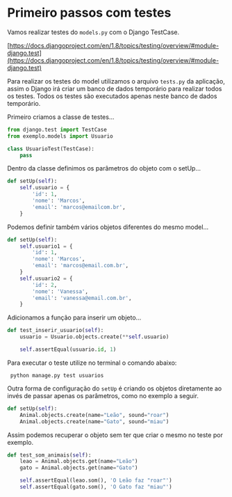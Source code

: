 Primeiro passos com testes
===

Vamos realizar testes do `models.py` com o Django TestCase.

[https://docs.djangoproject.com/en/1.8/topics/testing/overview/#module-django.test](https://docs.djangoproject.com/en/1.8/topics/testing/overview/#module-django.test)

Para realizar os testes do model utilizamos o arquivo `tests.py` da aplicação, assim o Django irá criar um banco de 
dados temporário para realizar todos os testes. Todos os testes são executados apenas neste banco de dados temporário.

Primeiro criamos a classe de testes...

```python
from django.test import TestCase
from exemplo.models import Usuario

class UsuarioTest(TestCase):
    pass
```

Dentro da classe definimos os parâmetros do objeto com o setUp...

```python
def setUp(self):
    self.usuario = {
        'id': 1,
        'nome': 'Marcos',
        'email': 'marcos@emailcom.br',
    }
```

Podemos definir também vários objetos diferentes do mesmo model...

```python
def setUp(self):
    self.usuario1 = {
        'id': 1,
        'nome': 'Marcos',
        'email': 'marcos@email.com.br',
    }
    self.usuario2 = {
        'id': 2,
        'nome': 'Vanessa',
        'email': 'vanessa@email.com.br',
    }
```

Adicionamos a função para inserir um objeto...

```python
def test_inserir_usuario(self):
    usuario = Usuario.objects.create(**self.usuario)

    self.assertEqual(usuario.id, 1)
```

Para executar o teste utilize no terminal o comando abaixo:

     python manage.py test usuarios


Outra forma de configuração do `setUp` é criando os objetos diretamente ao invés de passar apenas os parâmetros, como 
no exemplo a seguir.

```python
def setUp(self):
    Animal.objects.create(name="Leão", sound="roar")
    Animal.objects.create(name="Gato", sound="miau")
```

Assim podemos recuperar o objeto sem ter que criar o mesmo no teste por exemplo.

```python
def test_som_animais(self):
    leao = Animal.objects.get(name="Leão")
    gato = Animal.objects.get(name="Gato")

    self.assertEqual(leao.som(), 'O Leão faz "roar"')
    self.assertEqual(gato.som(), 'O Gato faz "miau"')
```